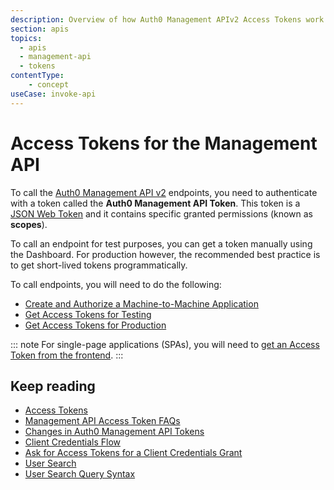 ```yaml
---
description: Overview of how Auth0 Management APIv2 Access Tokens work and how to use them.
section: apis
topics:
  - apis
  - management-api
  - tokens
contentType: 
    - concept
useCase: invoke-api
---
```


# Access Tokens for the Management API

To call the [Auth0 Management API v2](/api/management/v2) endpoints, you need to authenticate with a token called the __Auth0 Management API Token__. This token is a [JSON Web Token](/jwt) and it contains specific granted permissions (known as __scopes__).

To call an endpoint for test purposes, you can get a token manually using the Dashboard. For production however, the recommended best practice is to get short-lived tokens programmatically. 

To call endpoints, you will need to do the following:

* [Create and Authorize a Machine-to-Machine Application](/api/management/v2/create-m2m-app)
* [Get Access Tokens for Testing](/api/management/v2/get-access-tokens-for-test)
* [Get Access Tokens for Production](/api/management/v2/get-access-tokens-for-production)

::: note
For single-page applications (SPAs), you will need to [get an Access Token from the frontend](/api/management/v2/get-access-tokens-for-spas).
:::

## Keep reading

* [Access Tokens](/tokens/overview-access-tokens)
* [Management API Access Token FAQs](/api/management/v2/faq-management-api-access-tokens)
* [Changes in Auth0 Management API Tokens](/api/management/v2/tokens-flows)
* [Client Credentials Flow](/flows/concepts/client-credentials)
* [Ask for Access Tokens for a Client Credentials Grant](/api-auth/config/asking-for-access-tokens)
* [User Search](/users/search)
* [User Search Query Syntax](/users/search/v3/query-syntax)


